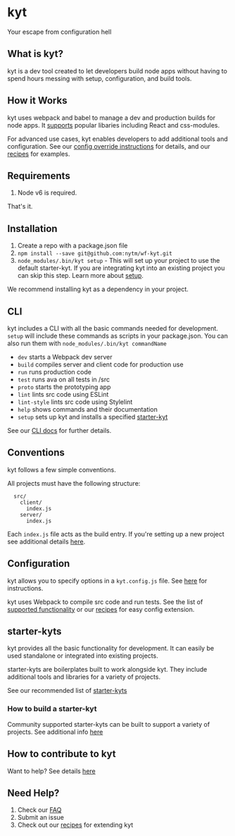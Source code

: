 # kyt
Your escape from configuration hell

## What is kyt?
kyt is a dev tool created to let developers build node apps without having to spend hours messing with setup, configuration, and build tools.


## How it Works

kyt uses webpack and babel to manage a dev and production builds for node apps. It [supports](/config/webpackConfig.md) popular libaries including React and css-modules. 

For advanced use cases, kyt enables developers to add additional tools and configuration.
See our [config override instructions](/config/kytConfig.md#modifyWebpackConfig) for details, and our [recipes](/Recipes.md) for examples.

## Requirements

1. Node v6 is required.

That's it.

## Installation

1. Create a repo with a package.json file
2. `npm install --save git@github.com:nytm/wf-kyt.git`
3. `node_modules/.bin/kyt setup` - This will set up your project to use the default starter-kyt. If you are integrating kyt into an existing project you can skip this step. Learn more about [setup](/cli). 

We recommend installing kyt as a dependency in your project.

## CLI

kyt includes a CLI with all the basic commands needed for development.
`setup` will include these commands as scripts in your package.json.
You can also run them with `node_modules/.bin/kyt commandName`

* `dev` starts a Webpack dev server
* `build` compiles server and client code for production use
* `run` runs production code
* `test` runs ava on all tests in /src
* `proto` starts the prototyping app
* `lint` lints src code using ESLint
* `lint-style` lints src code using Stylelint
* `help` shows commands and their documentation
* `setup` sets up kyt and installs a specified [starter-kyt](/Starterkyts.md)

See our [CLI docs](/cli) for further details.

## Conventions

kyt follows a few simple conventions.

All projects must have the following structure:
```
  src/
    client/
      index.js
    server/
      index.js
```
Each `index.js` file acts as the build entry.
If you're setting up a new project see additional details [here](/conventions.md). 


## Configuration

kyt allows you to specify options in a `kyt.config.js` file.
See [here](https://github.com/nytm/wf-kyt/kytConfig.md) for instructions.

kyt uses Webpack to compile src code and run tests.
See the list of [supported functionality](/config/webpackConfig.md)
or our [recipes](/Recipes.md) for easy config extension.


## starter-kyts

kyt provides all the basic functionality for development. It can easily be used standalone or integrated into existing projects. 

starter-kyts are boilerplates built to work alongside kyt. 
They include additional tools and libraries for a variety of projects.

See our recommended list of [starter-kyts](/Starterkyts.md) 


### How to build a starter-kyt

Community supported starter-kyts can be built to support a variety of projects. 
See additional info [here](/Starterkyts.md)


## How to contribute to kyt

Want to help? See details [here](/CONTRIBUTING.md) 


## Need Help?

1. Check our [FAQ](/FAQ.md)
2. Submit an issue 
2. Check out our [recipes](/Recipes.md) for extending kyt 
